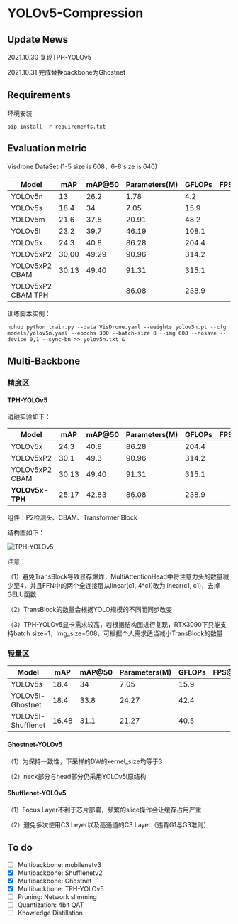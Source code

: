 # YOLOv5-Compression



## Update News

2021.10.30 复现TPH-YOLOv5

2021.10.31 完成替换backbone为Ghostnet

## Requirements

环境安装

`pip install -r requirements.txt`


## Evaluation metric

Visdrone DataSet (1-5 size is 608，6-8 size is 640)

| Model              | mAP   | mAP@50 | Parameters(M) | GFLOPs | FPS@CPU |
| ------------------ | ----- | ------ | ------------- | ------ | ------- |
| YOLOv5n            | 13    | 26.2   | 1.78          | 4.2    |         |
| YOLOv5s            | 18.4  | 34     | 7.05          | 15.9   |         |
| YOLOv5m            | 21.6  | 37.8   | 20.91         | 48.2   |         |
| YOLOv5l            | 23.2  | 39.7   | 46.19         | 108.1  |         |
| YOLOv5x            | 24.3  | 40.8   | 86.28         | 204.4  |         |
| YOLOv5xP2          | 30.00 | 49.29  | 90.96         | 314.2  |         |
| YOLOv5xP2 CBAM     | 30.13 | 49.40  | 91.31         | 315.1  |         |
| YOLOv5xP2 CBAM TPH |       |        | 86.08         | 238.9  |         |

训练脚本实例：

```shell
nohup python train.py --data VisDrone.yaml --weights yolov5n.pt --cfg models/yolov5n.yaml --epochs 300 --batch-size 8 --img 608 --nosave --device 0,1 --sync-bn >> yolov5n.txt &
```

## Multi-Backbone

### 精度区

#### TPH-YOLOv5

消融实验如下：

| Model           | mAP   | mAP@50 | Parameters(M) | GFLOPs | FPS@CPU |
| --------------- | ----- | ------ | ------------- | ------ | ------- |
| YOLOv5x         | 24.3  | 40.8   | 86.28         | 204.4  |         |
| YOLOv5xP2       | 30.1  | 49.3   | 90.96         | 314.2  |         |
| YOLOv5xP2 CBAM  | 30.13 | 49.40  | 91.31         | 315.1  |         |
| **YOLOv5x-TPH** | 25.17 | 42.83  | 86.08         | 238.9  |         |

组件：P2检测头、CBAM、Transformer Block

结构图如下：

![TPH-YOLOv5](https://github.com/Gumpest/YOLOv5-Multibackbone-Compression/blob/main/TPH-YOLOv5.png)

注意：

（1）避免TransBlock导致显存爆炸，MultiAttentionHead中将注意力头的数量减少至4，并且FFN中的两个全连接层从linear(c1, 4*c1)改为linear(c1, c1)，去掉GELU函数

（2）TransBlock的数量会根据YOLO规模的不同而同步改变

（3）TPH-YOLOv5显卡需求较高，若根据结构图进行复现，RTX3090下只能支持batch size=1，img_size=508，可根据个人需求适当减小TransBlock的数量

### 轻量区

| Model              | mAP   | mAP@50 | Parameters(M) | GFLOPs | FPS@CPU | TrainCost@h |
| ------------------ | ----- | ------ | ------------- | ------ | ------- | ----------- |
| YOLOv5s            | 18.4  | 34     | 7.05          | 15.9   |         |             |
| YOLOv5l-Ghostnet   | 18.4  | 33.8   | 24.27         | 42.4   |         | 27.44       |
| YOLOv5l-Shufflenet | 16.48 | 31.1   | 21.27         | 40.5   |         | 10.98       |

#### Ghostnet-YOLOv5

（1）为保持一致性，下采样的DW的kernel_size均等于3

（2）neck部分与head部分仍采用YOLOv5l原结构

#### Shufflenet-YOLOv5

（1）Focus Layer不利于芯片部署，频繁的slice操作会让缓存占用严重

（2）避免多次使用C3 Leyer以及高通道的C3 Layer（违背G1与G3准则）



## To do

- [ ] Multibackbone: mobilenetv3
- [x] Multibackbone: Shufflenetv2
- [x] Multibackbone: Ghostnet
- [x] Multibackbone: TPH-YOLOv5
- [ ] Pruning: Network slimming
- [ ] Quantization: 4bit QAT
- [ ] Knowledge Distillation